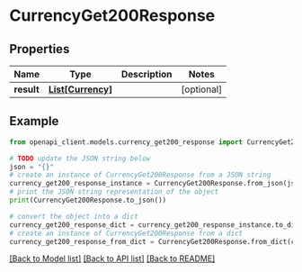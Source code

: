 # CurrencyGet200Response


## Properties

Name | Type | Description | Notes
------------ | ------------- | ------------- | -------------
**result** | [**List[Currency]**](Currency.md) |  | [optional] 

## Example

```python
from openapi_client.models.currency_get200_response import CurrencyGet200Response

# TODO update the JSON string below
json = "{}"
# create an instance of CurrencyGet200Response from a JSON string
currency_get200_response_instance = CurrencyGet200Response.from_json(json)
# print the JSON string representation of the object
print(CurrencyGet200Response.to_json())

# convert the object into a dict
currency_get200_response_dict = currency_get200_response_instance.to_dict()
# create an instance of CurrencyGet200Response from a dict
currency_get200_response_from_dict = CurrencyGet200Response.from_dict(currency_get200_response_dict)
```
[[Back to Model list]](../README.md#documentation-for-models) [[Back to API list]](../README.md#documentation-for-api-endpoints) [[Back to README]](../README.md)



